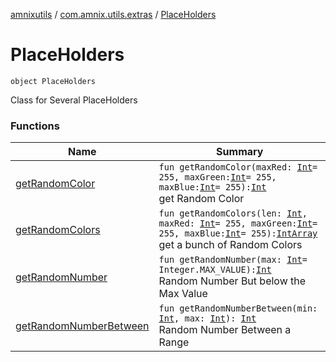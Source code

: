 [amnixutils](../../index.md) / [com.amnix.utils.extras](../index.md) / [PlaceHolders](./index.md)

# PlaceHolders

`object PlaceHolders`

Class for Several PlaceHolders

### Functions

| Name | Summary |
|---|---|
| [getRandomColor](get-random-color.md) | `fun getRandomColor(maxRed: `[`Int`](https://kotlinlang.org/api/latest/jvm/stdlib/kotlin/-int/index.html)` = 255, maxGreen: `[`Int`](https://kotlinlang.org/api/latest/jvm/stdlib/kotlin/-int/index.html)` = 255, maxBlue: `[`Int`](https://kotlinlang.org/api/latest/jvm/stdlib/kotlin/-int/index.html)` = 255): `[`Int`](https://kotlinlang.org/api/latest/jvm/stdlib/kotlin/-int/index.html)<br>get Random Color |
| [getRandomColors](get-random-colors.md) | `fun getRandomColors(len: `[`Int`](https://kotlinlang.org/api/latest/jvm/stdlib/kotlin/-int/index.html)`, maxRed: `[`Int`](https://kotlinlang.org/api/latest/jvm/stdlib/kotlin/-int/index.html)` = 255, maxGreen: `[`Int`](https://kotlinlang.org/api/latest/jvm/stdlib/kotlin/-int/index.html)` = 255, maxBlue: `[`Int`](https://kotlinlang.org/api/latest/jvm/stdlib/kotlin/-int/index.html)` = 255): `[`IntArray`](https://kotlinlang.org/api/latest/jvm/stdlib/kotlin/-int-array/index.html)<br>get a bunch of Random Colors |
| [getRandomNumber](get-random-number.md) | `fun getRandomNumber(max: `[`Int`](https://kotlinlang.org/api/latest/jvm/stdlib/kotlin/-int/index.html)` = Integer.MAX_VALUE): `[`Int`](https://kotlinlang.org/api/latest/jvm/stdlib/kotlin/-int/index.html)<br>Random Number But below the Max Value |
| [getRandomNumberBetween](get-random-number-between.md) | `fun getRandomNumberBetween(min: `[`Int`](https://kotlinlang.org/api/latest/jvm/stdlib/kotlin/-int/index.html)`, max: `[`Int`](https://kotlinlang.org/api/latest/jvm/stdlib/kotlin/-int/index.html)`): `[`Int`](https://kotlinlang.org/api/latest/jvm/stdlib/kotlin/-int/index.html)<br>Random Number Between a Range |
